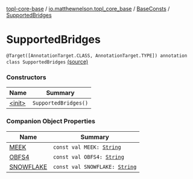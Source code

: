 [topl-core-base](../../../index.md) / [io.matthewnelson.topl_core_base](../../index.md) / [BaseConsts](../index.md) / [SupportedBridges](./index.md)

# SupportedBridges

`@Target([AnnotationTarget.CLASS, AnnotationTarget.TYPE]) annotation class SupportedBridges` [(source)](https://github.com/05nelsonm/TorOnionProxyLibrary-Android/blob/master/topl-core-base/src/main/java/io/matthewnelson/topl_core_base/BaseConsts.kt#L112)

### Constructors

| Name | Summary |
|---|---|
| [&lt;init&gt;](-init-.md) | `SupportedBridges()` |

### Companion Object Properties

| Name | Summary |
|---|---|
| [MEEK](-m-e-e-k.md) | `const val MEEK: `[`String`](https://kotlinlang.org/api/latest/jvm/stdlib/kotlin/-string/index.html) |
| [OBFS4](-o-b-f-s4.md) | `const val OBFS4: `[`String`](https://kotlinlang.org/api/latest/jvm/stdlib/kotlin/-string/index.html) |
| [SNOWFLAKE](-s-n-o-w-f-l-a-k-e.md) | `const val SNOWFLAKE: `[`String`](https://kotlinlang.org/api/latest/jvm/stdlib/kotlin/-string/index.html) |
